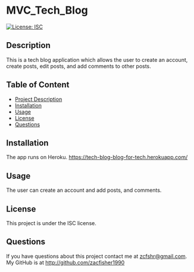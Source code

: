 # MVC_Tech_Blog

  [![License: ISC](https://img.shields.io/badge/License-ISC-blue.svg)](https://opensource.org/licenses/ISC)

  ## Description
  This is a tech blog application which allows the user to create an account, create posts, edit posts, and add comments to other posts.

  ## Table of Content
   - [Project Description](#description)
   - [Installation](#installation)
   - [Usage](#usage)
   - [License](#license)
   - [Questions](#questions)
  
  
  ## Installation
  The app runs on Heroku.
  https://tech-blog-blog-for-tech.herokuapp.com/

  ## Usage
  The user can create an account and add posts, and comments.

  ## License
  This project is under the ISC license.
 

  ## Questions

  If you have questions about this project contact me at zcfshr@gmail.com. My GitHub is at http://github.com/zacfisher1990